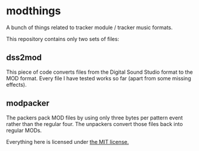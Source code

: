 # modthings
A bunch of things related to tracker module / tracker music formats.

This repository contains only two sets of files:

## dss2mod
This piece of code converts files from the Digital Sound Studio format to the MOD format. Every file I have tested works so far (apart from some missing effects).

## modpacker
The packers pack MOD files by using only three bytes per pattern event rather than the regular four. The unpackers convert those files back into regular MODs.

Everything here is licensed under [the MIT license.](LICENSE)
